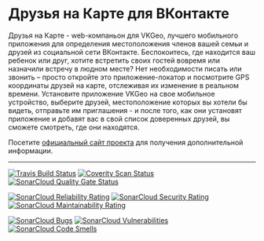 # Друзья на Карте для ВКонтакте

Друзья  на  Карте  - web-компаньон для VKGeo, лучшего мобильного приложения
для  определения  местоположения  членов вашей семьи и друзей из социальной
сети  ВКонтакте.  Беспокоитесь,  где находится ваш ребенок или друг, хотите
встретить  своих  гостей  вовремя или назначили встречу в людном месте? Нет
необходимости писать или звонить – просто откройте это приложение-локатор и
посмотрите  GPS  координаты  друзей  на  карте,  отслеживая  их изменение в
реальном времени. Установите приложение VKGeo на свое мобильное устройство,
выберите  друзей,  местоположение которых вы хотели бы видеть, отправьте им
приглашения  -  и  после того, как они установят приложение и добавят вас в
свой список доверенных друзей, вы сможете смотреть, где они находятся.

Посетите   [официальный  сайт  проекта](https://vkgeo.sourceforge.io/)  для
получения дополнительной информации.

---

[![Travis Build Status](https://travis-ci.org/vkgeo/vkgeo-web.svg?branch=master)](https://travis-ci.org/vkgeo/vkgeo-web)
[![Coverity Scan Status](https://scan.coverity.com/projects/20966/badge.svg)](https://scan.coverity.com/projects/vkgeo-vkgeo-web)
[![SonarCloud Quality Gate Status](https://sonarcloud.io/api/project_badges/measure?project=vkgeo_vkgeo-web&metric=alert_status)](https://sonarcloud.io/dashboard?id=vkgeo_vkgeo-web)

[![SonarCloud Reliability Rating](https://sonarcloud.io/api/project_badges/measure?project=vkgeo_vkgeo-web&metric=reliability_rating)](https://sonarcloud.io/dashboard?id=vkgeo_vkgeo-web)
[![SonarCloud Security Rating](https://sonarcloud.io/api/project_badges/measure?project=vkgeo_vkgeo-web&metric=security_rating)](https://sonarcloud.io/dashboard?id=vkgeo_vkgeo-web)
[![SonarCloud Maintainability Rating](https://sonarcloud.io/api/project_badges/measure?project=vkgeo_vkgeo-web&metric=sqale_rating)](https://sonarcloud.io/dashboard?id=vkgeo_vkgeo-web)

[![SonarCloud Bugs](https://sonarcloud.io/api/project_badges/measure?project=vkgeo_vkgeo-web&metric=bugs)](https://sonarcloud.io/dashboard?id=vkgeo_vkgeo-web)
[![SonarCloud Vulnerabilities](https://sonarcloud.io/api/project_badges/measure?project=vkgeo_vkgeo-web&metric=vulnerabilities)](https://sonarcloud.io/dashboard?id=vkgeo_vkgeo-web)
[![SonarCloud Code Smells](https://sonarcloud.io/api/project_badges/measure?project=vkgeo_vkgeo-web&metric=code_smells)](https://sonarcloud.io/dashboard?id=vkgeo_vkgeo-web)
